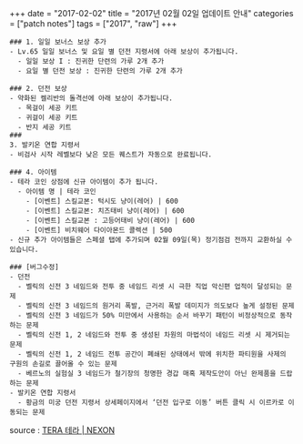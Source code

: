 +++
date = "2017-02-02"
title = "2017년 02월 02일 업데이트 안내"
categories = ["patch notes"]
tags = ["2017", "raw"]
+++

```
### 1. 일일 보너스 보상 추가
- Lv.65 일일 보너스 및 요일 별 던전 지령서에 아래 보상이 추가됩니다.
  - 일일 보상 I : 진귀한 단련의 가루 2개 추가
  - 요일 별 던전 보상 : 진귀한 단련의 가루 2개 추가

### 2. 던전 보상
- 약화된 켈리반의 돌격선에 아래 보상이 추가됩니다.
  - 목걸이 세공 키트
  - 귀걸이 세공 키트
  - 반지 세공 키트
### 
3. 발키온 연합 지령서
- 비검사 시작 레벨보다 낮은 모든 퀘스트가 자동으로 완료됩니다.

### 4. 아이템
- 테라 코인 상점에 신규 아이템이 추가 됩니다.
  - 아이템 명 | 테라 코인
    - [이벤트] 스킬교본: 턱시도 냥이(레어) | 600
    - [이벤트] 스킬교본: 치즈태비 냥이(레어) | 600
    - [이벤트] 스킬교본 : 고등어태비 냥이(레어) | 600
    - [이벤트] 비치웨어 다이아몬드 콜렉션 | 500
- 신규 추가 아이템들은 스페셜 탭에 추가되며 02월 09일(목) 정기점검 전까지 교환하실 수 있습니다.

### [버그수정]
- 던전
  - 벨릭의 신전 3 네임드와 전투 중 네임드 리셋 시 극한 직업 악신편 업적이 달성되는 문제
  - 벨릭의 신전 3 네임드의 원거리 폭발, 근거리 폭발 데미지가 의도보다 높게 설정된 문제
  - 벨릭의 신전 3 네임드가 50% 미만에서 사용하는 순서 바꾸기 패턴이 비정상적으로 동작하는 문제
  - 벨릭의 신전 1, 2 네임드와 전투 중 생성된 차원의 마법석이 네임드 리셋 시 제거되는 문제
  - 벨릭의 신전 1, 2 네임드 전투 공간이 폐쇄된 상태에서 밖에 위치한 파티원을 사제의 구원의 손길로 끌어올 수 있는 문제
  - 베르노의 실험실 3 네임드가 철기장의 청명한 경갑 매혹 제작도안이 아닌 완제품을 드랍하는 문제
- 발키온 연합 지령서
  - 황금의 미궁 던전 지령서 상세페이지에서 ‘던전 입구로 이동’ 버튼 클릭 시 이르카로 이동되는 문제
```

source : [TERA 테라 | NEXON](http://tera.nexon.com/news/update/view.aspx?n4articlesn=262)
